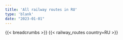 ```yaml
---
title: 'All railway routes in RU'
type: 'blank'
date: "2023-01-01"
---
```


{{< breadcrumbs >}}
{{< railway_routes country=RU >}}

